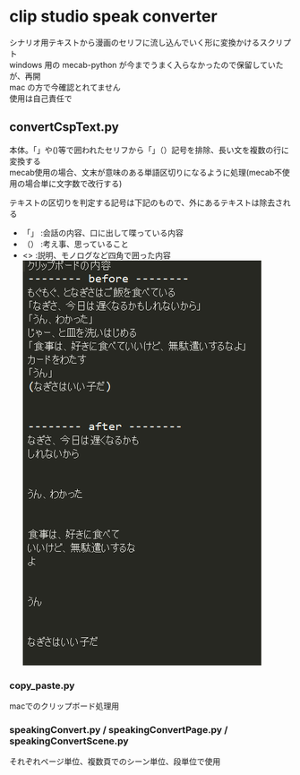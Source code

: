 # clip studio speak converter
シナリオ用テキストから漫画のセリフに流し込んでいく形に変換かけるスクリプト  
windows 用の mecab-python が今までうまく入らなかったので保留していたが、再開  
mac の方で今確認とれてません  
使用は自己責任で  

## convertCspText.py
本体。「」や()等で囲われたセリフから「」（）記号を排除、長い文を複数の行に変換する  
mecab使用の場合、文末が意味のある単語区切りになるように処理(mecab不使用の場合単に文字数で改行する)  
  
テキストの区切りを判定する記号は下記のもので、外にあるテキストは除去される  
  
+ 「」 :会話の内容、口に出して喋っている内容
+ （） :考え事、思っていること
+ <>  :説明、モノログなど四角で囲った内容  
![sample](./ss.png)

### copy_paste.py
macでのクリップボード処理用  
  
###  speakingConvert.py / speakingConvertPage.py / speakingConvertScene.py
それぞれページ単位、複数頁でのシーン単位、段単位で使用
